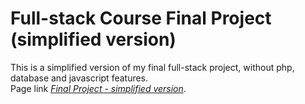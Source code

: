# Full-stack Course Final Project (simplified version)
This is a simplified version of my final full-stack project, without php, database and javascript features.\
Page link *[Final Project - simplified version](https://mjrmartins.github.io/full-stack-final-simplified/)*.
